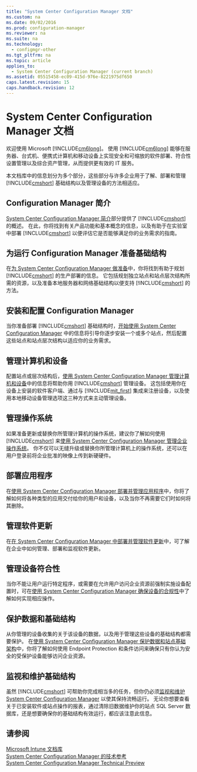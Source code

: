 ```yaml
---
title: "System Center Configuration Manager 文档"
ms.custom: na
ms.date: 09/02/2016
ms.prod: configuration-manager
ms.reviewer: na
ms.suite: na
ms.technology: 
  - configmgr-other
ms.tgt_pltfrm: na
ms.topic: article
applies_to: 
  - System Center Configuration Manager (current branch)
ms.assetid: 05515458-ec09-415d-976e-8221975df650
caps.latest.revision: 15
caps.handback.revision: 12
---
```

# System Center Configuration Manager 文档
欢迎使用 Microsoft [!INCLUDE[cm6long](../LocTest/includes/cm6long_md.md)]。 使用 [!INCLUDE[cm6long](../LocTest/includes/cm6long_md.md)] 能够在服务器、台式机、便携式计算机和移动设备上实现安全和可缩放的软件部署、符合性设置管理以及综合资产管理，从而提供更有效的 IT 服务。  
  
 本文档库中的信息划分为多个部分，这些部分与许多企业用于了解、部署和管理 [!INCLUDE[cmshort](../LocTest/includes/cmshort_md.md)] 基础结构以及管理设备的方法相适应。  
  
## Configuration Manager 简介  
 [System Center Configuration Manager 简介](../LocTest/Introduction-to-System-Center-Configuration-Manager.md)部分提供了 [!INCLUDE[cmshort](../LocTest/includes/cmshort_md.md)] 的概述。 在此，你将找到有关产品功能和基本概念的信息，以及有助于在实验室中部署 [!INCLUDE[cmshort](../LocTest/includes/cmshort_md.md)] 以便评估它是否能够满足你的业务需求的指南。  
  
## 为运行 Configuration Manager 准备基础结构  
 在[为 System Center Configuration Manager 做准备](../LocTest/Get-ready-for-System-Center-Configuration-Manager.md)中，你将找到有助于规划 [!INCLUDE[cmshort](../LocTest/includes/cmshort_md.md)] 的生产部署的信息。 它包括规划独立站点和站点层次结构所需的资源，以及准备本地服务器和网络基础结构以便支持 [!INCLUDE[cmshort](../LocTest/includes/cmshort_md.md)] 的方法。  
  
## 安装和配置 Configuration Manager  
 当你准备部署 [!INCLUDE[cmshort](../LocTest/includes/cmshort_md.md)] 基础结构时，[开始使用 System Center Configuration Manager](../LocTest/Start-using-System-Center-Configuration-Manager.md) 中的信息将引导你逐步安装一个或多个站点，然后配置这些站点和站点层次结构以适应你的业务需求。  
  
## 管理计算机和设备  
 配置站点或层次结构后，[使用 System Center Configuration Manager 管理计算机和设备](../LocTest/Manage-computers-and-devices-with-System-Center-Configuration-Manager.md)中的信息将帮助你用 [!INCLUDE[cmshort](../LocTest/includes/cmshort_md.md)] 管理设备。 这包括使用你在设备上安装的软件客户端、通过与 [!INCLUDE[mit_first](../LocTest/includes/mit_first_md.md)] 集成来注册设备，以及使用本地移动设备管理选项这三种方式来主动管理设备。  
  
## 管理操作系统  
 如果准备更新或替换你所管理计算机的操作系统，建议你了解如何使用 [!INCLUDE[cmshort](../LocTest/includes/cmshort_md.md)] 来[使用 System Center Configuration Manager 管理企业操作系统](../LocTest/Manage-enterprise-operating-systems-with-System-Center-Configuration-Manager.md)。  你不仅可以无缝升级或替换你所管理计算机上的操作系统，还可以在用户登录前将企业批准的映像上传到新硬硬件。  
  
## 部署应用程序  
 在[使用 System Center Configuration Manager 部署并管理应用程序](../LocTest/Deploy-and-manage-applications-with-System-Center-Configuration-Manager.md)中，你将了解如何将各种类型的应用交付给你的用户和设备，以及当你不再需要它们时如何将其删除。  
  
## 管理软件更新  
 在[在 System Center Configuration Manager 中部署并管理软件更新](../LocTest/Deploy-and-manage-software-updates-in-System-Center-Configuration-Manager.md)中，可了解在企业中如何管理、部署和监视软件更新。  
  
## 管理设备符合性  
 当你不能让用户运行特定程序，或需要在允许用户访问企业资源前强制实施设备配置时，可在[使用 System Center Configuration Manager 确保设备的合规性](../LocTest/Ensure-device-compliance-with-System-Center-Configuration-Manager.md)中了解如何实现相应操作。  
  
## 保护数据和基础结构  
 从你管理的设备收集的关于该设备的数据，以及用于管理这些设备的基础结构都需要保护。 在[使用 System Center Configuration Manager 保护数据和站点基础架构](../LocTest/Protect-data-and-site-infrastructure-with-System-Center-Configuration-Manager.md)中，你将了解如何使用 Endpoint Protection 和条件访问来确保只有你认为安全的受保护设备能够访问企业资源。  
  
## 监视和维护基础结构  
 虽然 [!INCLUDE[cmshort](../LocTest/includes/cmshort_md.md)] 可帮助你完成相当多的任务，但你仍必须[监视和维护 System Center Configuration Manager](../LocTest/Monitor-and-maintain-System-Center-Configuration-Manager.md) 以使其保持流畅运行。  无论你想要查看关于已安装软件或站点操作的报表，通过清除旧数据维护你的站点 SQL Server 数据库，还是想要确保你的基础结构有效运行，都应该注意此信息。  
  
## 请参阅  
 [Microsoft Intune 文档库](https://technet.microsoft.com/library/jj676587.aspx)   
 [System Center Configuration Manager 的技术参考](../LocTest/Technical-reference-for-System-Center-Configuration-Manager.md)   
 [System Center Configuration Manager Technical Preview](../LocTest/Technical-Preview-for-System-Center-Configuration-Manager.md)